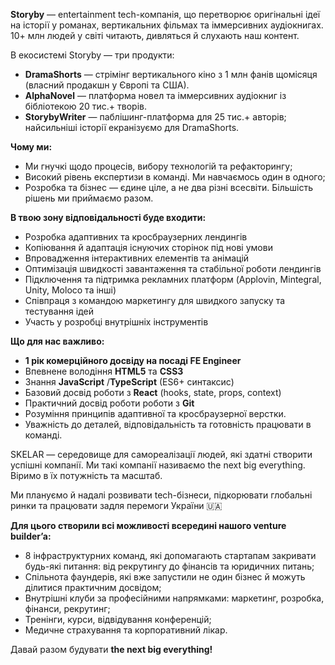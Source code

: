 **Storyby** — entertainment tech-компанія, що перетворює оригінальні ідеї на
історії у романах, вертикальних фільмах та іммерсивних аудіокнигах. 10+ млн
людей у світі читають, дивляться й слухають наш контент.

В екосистемі Storyby — три продукти:

  * **DramaShorts** — стрімінг вертикального кіно з 1 млн фанів щомісяця (власний продакшн у Європі та США).
  * **AlphaNovel** — платформа новел та іммерсивних аудіокниг із бібліотекою 20 тис.+ творів.
  * **StorybyWriter** — паблішинг-платформа для 25 тис.+ авторів; найсильніші історії екранізуємо для DramaShorts.

**Чому ми:**

  * Ми гнучкі щодо процесів, вибору технологій та рефакторингу;
  * Високий рівень експертизи в команді. Ми навчаємось один в одного;
  * Розробка та бізнес — єдине ціле, а не два різні всесвіти. Більшість рішень ми приймаємо разом.

**В твою зону відповідальності буде входити:**

  * Розробка адаптивних та кросбраузерних лендингів
  * Копіювання й адаптація існуючих сторінок під нові умови
  * Впровадження інтерактивних елементів та анімацій
  * Оптимізація швидкості завантаження та стабільної роботи лендингів
  * Підключення та підтримка рекламних платформ (Applovin, Mintegral, Unity, Moloco та інші)
  * Співпраця з командою маркетингу для швидкого запуску та тестування ідей
  * Участь у розробці внутрішніх інструментів

**Що для нас важливо:**

  * **1 рік комерційного досвіду на посаді FE Engineer**
  * Впевнене володіння **HTML5** та **CSS3**
  * Знання **JavaScript** /**TypeScript** (ES6+ синтаксис)
  * Базовий досвід роботи з **React** (hooks, state, props, context)
  * Практичний досвід роботи роботи з **Git**
  * Розуміння принципів адаптивної та кросбраузерної верстки.
  * Уважність до деталей, відповідальність та готовність працювати в команді.

SKELAR — середовище для самореалізації людей, які здатні створити успішні
компанії. Ми такі компанії називаємо the next big everything. Віримо в їх
потужність та масштаб.

Ми плануємо й надалі розвивати tech-бізнеси, підкорювати глобальні ринки та
працювати задля перемоги України 🇺🇦

**Для цього створили всі можливості всередині нашого venture builder’a:**

  * 8 інфраструктурних команд, які допомагають стартапам закривати будь-які питання: від рекрутингу до фінансів та юридичних питань;
  * Спільнота фаундерів, які вже запустили не один бізнес й можуть ділитися практичним досвідом;
  * Внутрішні клуби за професійними напрямками: маркетинг, розробка, фінанси, рекрутинг;
  * Тренінги, курси, відвідування конференцій;
  * Медичне страхування та корпоративний лікар.

Давай разом будувати **the next big everything!**